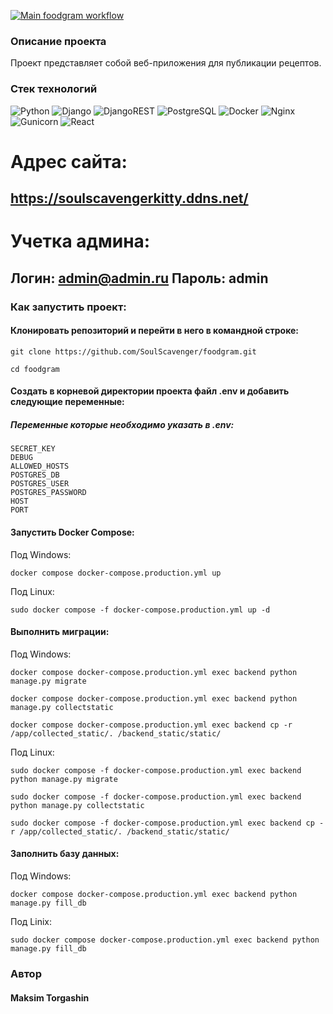 [![Main foodgram workflow](https://github.com/SoulScavenger/foodgram/actions/workflows/main.yml/badge.svg)](https://github.com/SoulScavenger/foodgram/actions/workflows/main.yml)

### Описание проекта
Проект представляет собой веб-приложения для публикации рецептов.

### Стек технологий
![Python](https://img.shields.io/badge/python-3670A0?style=for-the-badge&logo=python&logoColor=ffdd54)
![Django](https://img.shields.io/badge/Django-0b990f?style=for-the-badge&logo=django&logoColor=ffffff)
![DjangoREST](https://img.shields.io/badge/DJANGO-REST-ff1709?style=for-the-badge&logo=django&logoColor=white&color=ff1709&labelColor=gray)
![PostgreSQL](https://img.shields.io/badge/PostgreSQL-0352fc?style=for-the-badge&logo=PostgreSQL&logoColor=white)
![Docker](https://img.shields.io/badge/Docker-032cfc?style=for-the-badge&logo=Docker&logoColor=white)
![Nginx](https://img.shields.io/badge/nginx-07fc03?style=for-the-badge&logo=nginx&logoColor=white)
![Gunicorn](https://img.shields.io/badge/Gunicorn-03fcf?style=for-the-badge&logo=Gunicorn&logoColor=white)
![React](https://img.shields.io/badge/React-03ebfc?style=for-the-badge&logo=React&logoColor=white)

# Адрес сайта:
## https://soulscavengerkitty.ddns.net/
# Учетка админа: 
## Логин: admin@admin.ru Пароль: admin


### Как запустить проект:
#### Клонировать репозиторий и перейти в него в командной строке:

```
git clone https://github.com/SoulScavenger/foodgram.git
```

```
cd foodgram
```

#### Создать в корневой директории проекта файл .env и добавить следующие переменные:

##### Переменные которые необходимо указать в .env:
```
SECRET_KEY
DEBUG
ALLOWED_HOSTS
POSTGRES_DB
POSTGRES_USER
POSTGRES_PASSWORD
HOST
PORT
```

#### Запустить Docker Compose:

Под Windows:
```
docker compose docker-compose.production.yml up
```

Под Linux:
```
sudo docker compose -f docker-compose.production.yml up -d
```

#### Выполнить миграции:

Под Windows:
```
docker compose docker-compose.production.yml exec backend python manage.py migrate

docker compose docker-compose.production.yml exec backend python manage.py collectstatic

docker compose docker-compose.production.yml exec backend cp -r /app/collected_static/. /backend_static/static/
```

Под Linux:
```
sudo docker compose -f docker-compose.production.yml exec backend python manage.py migrate

sudo docker compose -f docker-compose.production.yml exec backend python manage.py collectstatic

sudo docker compose -f docker-compose.production.yml exec backend cp -r /app/collected_static/. /backend_static/static/
```

#### Заполнить базу данных:
Под Windows:
```
docker compose docker-compose.production.yml exec backend python manage.py fill_db
```
Под Linix:
```
sudo docker compose docker-compose.production.yml exec backend python manage.py fill_db
```

### Автор
#### Maksim Torgashin